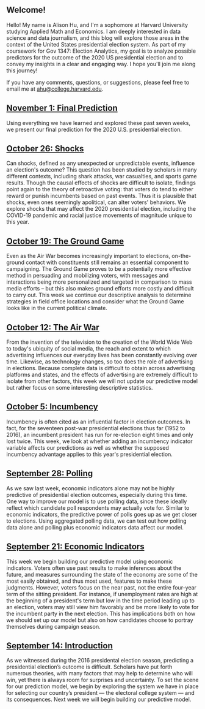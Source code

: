 ## Welcome!

Hello! My name is Alison Hu, and I'm a sophomore at Harvard University studying Applied Math and Economics. I am deeply interested in data science and data journalism, and this blog will explore those areas in the context of the United States presidential election system. As part of my coursework for Gov 1347: Election Analytics, my goal is to analyze possible predictors for the outcome of the 2020 US presidential election and to convey my insights in a clear and engaging way. I hope you'll join me along this journey!

If you have any comments, questions, or suggestions, please feel free to email me at [ahu@college.harvard.edu](ahu@college.harvard.edu).

## [November 1: Final Prediction](posts/11_01.md)
Using everything we have learned and explored these past seven weeks, we present our final prediction for the 2020 U.S. presidential election.

## [October 26: Shocks](posts/10_26.md)
Can shocks, defined as any unexpected or unpredictable events, influence an election's outcome? This question has been studied by scholars in many different contexts, including shark attacks, war casualties, and sports game results. Though the causal effects of shocks are difficult to isolate, findings point again to the theory of retroactive voting: that voters do tend to either reward or punish incumbents based on past events. Thus it is plausible that shocks, even ones seemingly apolitical, can alter voters' behaviors. We explore shocks that may affect the 2020 presidential election, including the COVID-19 pandemic and racial justice movements of magnitude unique to this year.

## [October 19: The Ground Game](posts/10_19.md)
Even as the Air War becomes increasingly important to elections, on-the-ground contact with constituents still remains an essential component to campaigning. The Ground Game proves to be a potentially more effective method in persuading and mobilizing voters, with messages and interactions being more personalized and targeted in comparison to mass media efforts – but this also makes ground efforts more costly and difficult to carry out. This week we continue our descriptive analysis to determine strategies in field office locations and consider what the Ground Game looks like in the current political climate.

## [October 12: The Air War](posts/10_12.md)
From the invention of the television to the creation of the World Wide Web to today's ubiquity of social media, the reach and extent to which advertising influences our everyday lives has been constantly evolving over time. Likewise, as technology changes, so too does the role of advertising in elections. Because complete data is difficult to obtain across advertising platforms and states, and the effects of advertising are extremely difficult to isolate from other factors, this week we will not update our predictive model but rather focus on some interesting descriptive statistics.

## [October 5: Incumbency](posts/10_05.md)
Incumbency is often cited as an influential factor in election outcomes. In fact, for the seventeen post-war presidential elections thus far (1952 to 2016), an incumbent president has run for re-election eight times and only lost twice. This week, we look at whether adding an incumbency indicator variable affects our predictions as well as whether the supposed incumbency advantage applies to this year's presidential election.

## [September 28: Polling](posts/09_28.md)

As we saw last week, economic indicators alone may not be highly predictive of presidential election outcomes, especially during this time. One way to improve our model is to use polling data, since these ideally reflect which candidate poll respondents may actually vote for. Similar to economic indicators, the predictive power of polls goes up as we get closer to elections. Using aggregated polling data, we can test out how polling data alone and polling plus economic indicators data affect our model.

## [September 21: Economic Indicators](posts/09_21.md)

This week we begin building our predictive model using economic indicators. Voters often use past results to make inferences about the future, and measures surrounding the state of the economy are some of the most easily obtained, and thus most used, features to make these judgments. However, voters focus on the near past, not the entire four-year term of the sitting president. For instance, if unemployment rates are high at the beginning of a president's term but low in the time period leading up to an election, voters may still view him favorably and be more likely to vote for the incumbent party in the next election. This has implications both on how we should set up our model but also on how candidates choose to portray themselves during campaign season.

## [September 14: Introduction](posts/09_14.md)

As we witnessed during the 2016 presidental election season, predicting a presidential election’s outcome is difficult. Scholars have put forth numerous theories, with many factors that may help to determine who will win, yet there is always room for surprises and uncertainty. To set the scene for our prediction model, we begin by exploring the system we have in place for selecting our country’s president — the electoral college system — and its consequences. Next week we will begin building our predictive model.
